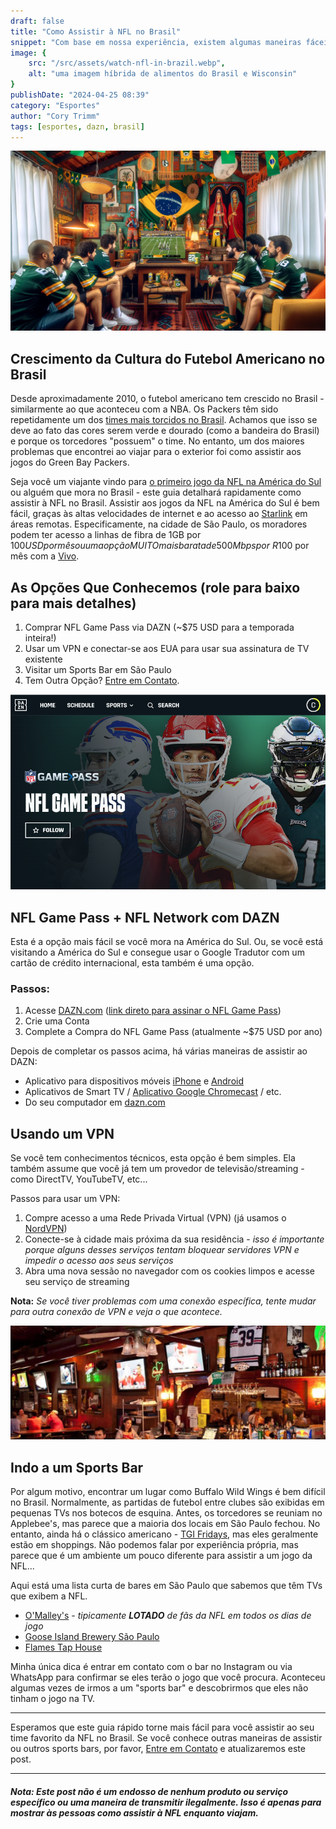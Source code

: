 ```yaml
---
draft: false
title: "Como Assistir à NFL no Brasil"
snippet: "Com base em nossa experiência, existem algumas maneiras fáceis de assistir aos jogos da NFL enquanto visita o Brasil."
image: {
    src: "/src/assets/watch-nfl-in-brazil.webp",
    alt: "uma imagem híbrida de alimentos do Brasil e Wisconsin"
}
publishDate: "2024-04-25 08:39"
category: "Esportes"
author: "Cory Trimm"
tags: [esportes, dazn, brasil]
---
```


![Foto de um conjunto de fãs assistindo à NFL dentro de uma casa bem brasileira gerada por IA](../../assets/watch-nfl-in-brazil.webp)

## Crescimento da Cultura do Futebol Americano no Brasil
Desde aproximadamente 2010, o futebol americano tem crescido no Brasil - similarmente ao que aconteceu com a NBA. Os Packers têm sido repetidamente um dos [times mais torcidos no Brasil](https://www.reddit.com/media?url=https%3A%2F%2Fi.redd.it%2F2x3s4o1xme7b1.jpg). Achamos que isso se deve ao fato das cores serem verde e dourado (como a bandeira do Brasil) e porque os torcedores "possuem" o time. No entanto, um dos maiores problemas que encontrei ao viajar para o exterior foi como assistir aos jogos do Green Bay Packers.

Seja você um viajante vindo para [o primeiro jogo da NFL na América do Sul](https://www.nfl.com/news/brazil-to-host-first-ever-nfl-regular-season-game-in-south-america-in-2024) ou alguém que mora no Brasil - este guia detalhará rapidamente como assistir à NFL no Brasil. Assistir aos jogos da NFL na América do Sul é bem fácil, graças às altas velocidades de internet e ao acesso ao [Starlink](https://www.starlink.com/) em áreas remotas. Especificamente, na cidade de São Paulo, os moradores podem ter acesso a linhas de fibra de 1GB por $100 USD por mês ou uma opção MUITO mais barata de 500 Mbps por ~R$100 por mês com a [Vivo](https://internet.vivo.com.br/ofertas/fibra/).

## As Opções Que Conhecemos (role para baixo para mais detalhes)
1. Comprar NFL Game Pass via DAZN (~$75 USD para a temporada inteira!)
2. Usar um VPN e conectar-se aos EUA para usar sua assinatura de TV existente
3. Visitar um Sports Bar em São Paulo
4. Tem Outra Opção? [Entre em Contato](/contact).

<!-- ![imagem cortesia da NFL Brasil detalhando a porcentagem da população que gosta de cada time da NFL](../src/assets/nfl-brasil-team-fans.png)
_Imagem cortesia da [NFL Brasil](https://instagram.com/nflbrasil) (fonte: [Reddit](https://www.reddit.com/r/GreenBayPackers/comments/14fdmhw/the_packers_are_the_most_popular_nfl_team_in/))_ -->

![Captura de tela do NFL Gamepass no DAZN](../../assets/nfl-game-pass-screenshot.png)

## NFL Game Pass + NFL Network com DAZN

Esta é a opção mais fácil se você mora na América do Sul. Ou, se você está visitando a América do Sul e consegue usar o Google Tradutor com um cartão de crédito internacional, esta também é uma opção.

### Passos:
1. Acesse [DAZN.com](https://dazn.com) ([link direto para assinar o NFL Game Pass](https://www.dazn.com/en-BR/account/content/NFL/signup))
1. Crie uma Conta
1. Complete a Compra do NFL Game Pass (atualmente ~$75 USD por ano)

Depois de completar os passos acima, há várias maneiras de assistir ao DAZN:
- Aplicativo para dispositivos móveis [iPhone](https://apps.apple.com/gb/app/dazn-stream-live-sports/id1129523589) e [Android](https://play.google.com/store/apps/details?id=com.dazn&hl=en_US&gl=US)
- Aplicativos de Smart TV / [Aplicativo Google Chromecast](https://www.dazn.com/en-CA/help/articles/how-to-watch-dazn-on-chromecast-ca) / etc.
- Do seu computador em [dazn.com](https://dazn.com)

## Usando um VPN

Se você tem conhecimentos técnicos, esta opção é bem simples. Ela também assume que você já tem um provedor de televisão/streaming - como DirectTV, YouTubeTV, etc...

Passos para usar um VPN:
1. Compre acesso a uma Rede Privada Virtual (VPN) (já usamos o [NordVPN](https://nordvpn.com/))
1. Conecte-se à cidade mais próxima da sua residência - _isso é importante porque alguns desses serviços tentam bloquear servidores VPN e impedir o acesso aos seus serviços_
1. Abra uma nova sessão no navegador com os cookies limpos e acesse seu serviço de streaming

__Nota:__ _Se você tiver problemas com uma conexão específica, tente mudar para outra conexão de VPN e veja o que acontece._

![o interior do O'Malley's Irish Pub](../../assets/omalleys-interior.png)

## Indo a um Sports Bar
Por algum motivo, encontrar um lugar como Buffalo Wild Wings é bem difícil no Brasil. Normalmente, as partidas de futebol entre clubes são exibidas em pequenas TVs nos botecos de esquina. Antes, os torcedores se reuniam no Applebee's, mas parece que a maioria dos locais em São Paulo fechou. No entanto, ainda há o clássico americano - [TGI Fridays](https://www.google.com/maps/search/TGI+Fridays/@-23.6011142,-46.6829626,14z/data=!3m1!4b1?entry=ttu), mas eles geralmente estão em shoppings. Não podemos falar por experiência própria, mas parece que é um ambiente um pouco diferente para assistir a um jogo da NFL...

Aqui está uma lista curta de bares em São Paulo que sabemos que têm TVs que exibem a NFL.

- [O'Malley's](https://www.omalleysbar.net/) - _tipicamente __LOTADO__ de fãs da NFL em todos os dias de jogo_
- [Goose Island Brewery São Paulo](https://www.instagram.com/gooseislandsp/)
- [Flames Tap House](https://www.instagram.com/flamestaphouse/)

Minha única dica é entrar em contato com o bar no Instagram ou via WhatsApp para confirmar se eles terão o jogo que você procura. Aconteceu algumas vezes de irmos a um "sports bar" e descobrirmos que eles não tinham o jogo na TV.

---

Esperamos que este guia rápido torne mais fácil para você assistir ao seu time favorito da NFL no Brasil. Se você conhece outras maneiras de assistir ou outros sports bars, por favor, [Entre em Contato](/contact) e atualizaremos este post.

---

#### _Nota: Este post não é um endosso de nenhum produto ou serviço específico ou uma maneira de transmitir ilegalmente. Isso é apenas para mostrar às pessoas como assistir à NFL enquanto viajam._
